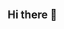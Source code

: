 ## Hi there 👋

<!--
**adwait24044/adwait24044** is a ✨ _special_ ✨ repository because its `README.md` (this file) appears on your GitHub profile.

Here are some ideas to get you started:

- 🔭 I’m currently working on ...web developement
- 🌱 I’m currently learning ...python
- 💬 Ask me about ...coding questions
- 📫 How to reach me: ...email me 
- 😄 Pronouns: ...he/him
